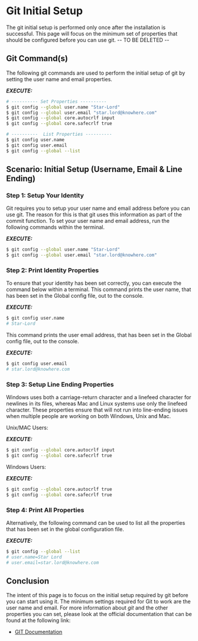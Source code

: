 # Git Initial Setup
The git initial setup is performed only once after the installation is successful. This page will focus on the minimum set of properties that should be configured before you can use git. -- TO BE DELETED -- 

## Git Command(s)
The following git commands are used to perform the initial setup of git by setting the user name and email properties.

***EXECUTE:***
```bash
# ---------- Set Properties ----------
$ git config --global user.name "Star-Lord"
$ git config --global user.email "star.lord@knowhere.com"
$ git config --global core.autocrlf input
$ git config --global core.safecrlf true
```
```bash
# ----------  List Properties ----------
$ git config user.name
$ git config user.email
$ git config --global --list
```

## Scenario: Initial Setup (Username, Email & Line Ending)

### Step 1: Setup Your Identity
Git requires you to setup your user name and email address before you can use git. The reason for this is that git uses this information as part of the commit function. To set your user name and email address, run the following commands within the terminal.

***EXECUTE:***
```bash
$ git config --global user.name "Star-Lord"
$ git config --global user.email "star.lord@knowhere.com"
```

### Step 2: Print Identity Properties
To ensure that your identity has been set correctly, you can execute the command below within a terminal. This command prints the user name, that has been set in the Global config file, out to the console.

***EXECUTE:***
```bash
$ git config user.name
# Star-Lord
```

This command prints the user email address, that has been set in the Global config file, out to the console.

***EXECUTE:***
```bash
$ git config user.email
# star.lord@knowhere.com
```

### Step 3: Setup Line Ending Properties
Windows uses both a carriage-return character and a linefeed character for newlines in its files, whereas Mac and Linux systems use only the linefeed character. These properties ensure that will not run into line-ending issues when multiple people are working on both Windows, Unix and Mac.

Unix/MAC Users:

***EXECUTE:***
```bash
$ git config --global core.autocrlf input
$ git config --global core.safecrlf true
```

Windows Users:

***EXECUTE:***
```bash
$ git config --global core.autocrlf true
$ git config --global core.safecrlf true
```

### Step 4: Print All Properties
Alternatively, the following command can be used to list all the properties that has been set in the global configuration file.

***EXECUTE:***
```bash
$ git config --global --list
# user.name=Star Lord
# user.email=star.lord@knowhere.com
```

## Conclusion
The intent of this page is to focus on the initial setup required by git before you can start using it. The minimum settings required for Git to work are the user name and email. For more information about *git* and the other properties you can set, please look at the official documentation that can be found at the following link:

* [GIT Documentation](https://git-scm.com/docs/)
